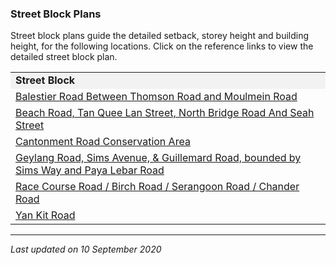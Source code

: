### Street Block Plans

Street block plans guide the detailed setback, storey height and
building height, for the following locations. Click on the reference
links to view the detailed street block plan.

<table width="100%">
<tbody>
<tr class="odd">
<td style="background-color: #f2f2f2"><strong>Street Block</strong></td>
</tr>
<tr class="even">
<td><span></span><a
href="https://www.ura.gov.sg/-/media/Corporate/Guidelines/Development-control/Street-Block-Plans/Balestier-Road-Between-Thomson-Road-and-Moulmein-Road.pdf"
target="_blank">Balestier Road Between Thomson Road and Moulmein
Road</a></td>
</tr>
<tr class="odd">
<td><span></span><a
href="https://www.ura.gov.sg/Corporate/Data/circulars/2019/Nov/dc19-19"><span
target="_blank"></span></a><span></span><a
href="https://www.ura.gov.sg/Corporate/Data/circulars/2019/Nov/dc19-19"
target="_blank">Beach Road, Tan Quee Lan Street, North Bridge Road And
Seah Street</a></td>
</tr>
<tr class="even">
<td><span></span><a
href="https://www.ura.gov.sg/Corporate/Data/circulars/2020/Mar/dc20-02"
target="_blank">Cantonment Road Conservation Area</a></td>
</tr>
<tr class="odd">
<td><span></span><a
href="https://www.ura.gov.sg/-/media/Corporate/Guidelines/Development-control/Street-Block-Plans/GUDG.pdf"
target="_blank">Geylang Road, Sims Avenue, &amp; Guillemard Road,
bounded by Sims Way and Paya Lebar Road</a></td>
</tr>
<tr class="even">
<td><span></span><a
href="https://www.ura.gov.sg/Corporate/Data/circulars/Archive/2016/Jun/dc16-02"
target="_blank">Race Course Road / Birch Road / Serangoon Road / Chander
Road</a></td>
</tr>
<tr class="odd">
<td><span></span><a
href="https://www.ura.gov.sg/-/media/Corporate/Guidelines/Development-control/Street-Block-Plans/Yan-Kit-Road.pdf"
target="_blank">Yan Kit Road</a></td>
</tr>
</tbody>
</table>

  

------------------------------------------------------------------------

*Last updated on 10 September 2020*

### 
